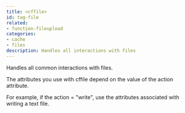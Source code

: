 ```yaml
---
title: <cffile>
id: tag-file
related:
- function-fileupload
categories:
- cache
- files
description: Handles all interactions with files
---
```


Handles all common interactions with files. 

The attributes you use with cffile depend on the value of the action attribute.

For example, if the action = "write", use the attributes associated with writing a text file.
